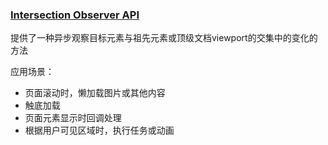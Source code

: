 ### [Intersection Observer API](https://developer.mozilla.org/zh-CN/docs/Web/API/Intersection_Observer_API)


提供了一种异步观察目标元素与祖先元素或顶级文档viewport的交集中的变化的方法

应用场景：
- 页面滚动时，懒加载图片或其他内容
- 触底加载
- 页面元素显示时回调处理
- 根据用户可见区域时，执行任务或动画
